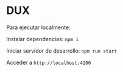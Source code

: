 # DUX
Para ejecutar localmente:

Instalar dependencias: `npm i`

Iniciar servidor de desarrollo: `npm run start`

Acceder a `http://localhost:4200`